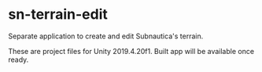 # sn-terrain-edit
Separate application to create and edit Subnautica's terrain.

These are project files for Unity 2019.4.20f1. Built app will be available once ready.
